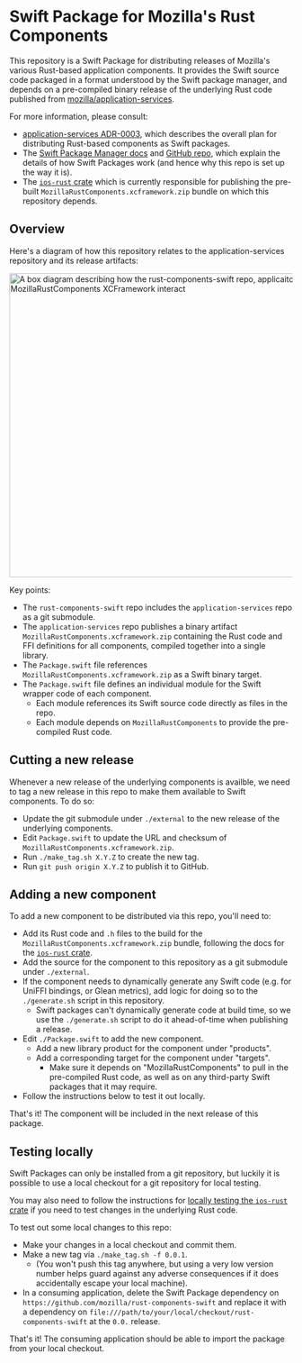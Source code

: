 # Swift Package for Mozilla's Rust Components

This repository is a Swift Package for distributing releases of Mozilla's various
Rust-based application components. It provides the Swift source code packaged in
a format understood by the Swift package manager, and depends on a pre-compiled
binary release of the underlying Rust code published from [mozilla/application-services](
https://github.com/mozilla/application-service).

For more information, please consult:

* [application-services ADR-0003](https://github.com/mozilla/application-services/blob/main/docs/adr/0003-swift-packaging.md),
  which describes the overall plan for distributing Rust-based components as Swift packages.
* The [Swift Package Manager docs](https://swift.org/package-manager/) and [GitHub repo](https://github.com/apple/swift-package-manager),
  which explain the details of how Swift Packages work (and hence why this repo is set up the way it is).
* The [`ios-rust` crate](https://github.com/mozilla/application-services/tree/main/megazords/ios) which is currently
  responsible for publishing the pre-built `MozillaRustComponents.xcframework.zip` bundle on which this
  repository depends.

## Overview

Here's a diagram of how this repository relates to the application-services repository
and its release artifacts:

<!--
  N.B. you can edit this image in Google Docs and changes will be reflected automatically:

    https://docs.google.com/drawings/d/1tX05I-e6hNBQxch7PescDH7k4G7ddAJwXDPoIqp1RYk/edit
-->
<img src="https://docs.google.com/drawings/d/e/2PACX-1vRnyxy7VjdD3bYTso8V3AL5FpIQ4_S54dOCDI6fxfZEbG3_CVBwZZP1uLYbUVE9M54GSXUkNgewzOQm/pub?w=720&h=540" width="720" height="540" alt="A box diagram describing how the rust-components-swift repo, applicaiton-services repo, and MozillaRustComponents XCFramework interact">

Key points:

* The `rust-components-swift` repo includes the `application-services` repo as a git submodule.
* The `application-services` repo publishes a binary artifact `MozillaRustComponents.xcframework.zip` containing
  the Rust code and FFI definitions for all components, compiled together into a single library.
* The `Package.swift` file references `MozillaRustComponents.xcframework.zip` as a Swift binary target.
* The `Package.swift` file defines an individual module for the Swift wrapper code of each component.
    * Each module references its Swift source code directly as files in the repo.
    * Each module depends on `MozillaRustComponents` to provide the pre-compiled Rust code.

## Cutting a new release

Whenever a new release of the underlying components is availble, we need to tag a new release
in this repo to make them available to Swift components. To do so:

* Update the git submodule under `./external` to the new release of the underlying components.
* Edit `Package.swift` to update the URL and checksum of `MozillaRustComponents.xcframework.zip`.
* Run `./make_tag.sh X.Y.Z` to create the new tag.
* Run `git push origin X.Y.Z` to publish it to GitHub.

## Adding a new component

To add a new component to be distributed via this repo, you'll need to:

* Add its Rust code and `.h` files to the build for the `MozillaRustComponents.xcframework.zip` bundle,
  following the docs for the [`ios-rust` crate](https://github.com/mozilla/application-services/tree/main/megazords/ios).
* Add the source for the component to this repository as a git submodule under `./external`.
* If the component needs to dynamically generate any Swift code (e.g. for UniFFI bindings, or Glean metrics),
  add logic for doing so to the `./generate.sh` script in this repository.
    * Swift packages can't dynamically generate code at build time, so we use the `./generate.sh` script
      to do it ahead-of-time when publishing a release.
* Edit `./Package.swift` to add the new component.
    * Add a new library product for the component under "products".
    * Add a corresponding target for the component under "targets".
        * Make sure it depends on "MozillaRustComponents" to pull in the pre-compiled Rust code,
          as well as on any third-party Swift packages that it may require.
* Follow the instructions below to test it out locally.

That's it! The component will be included in the next release of this package.

## Testing locally

Swift Packages can only be installed from a git repository, but luckily it is possible to use a
local checkout for a git repository for local testing.

You may also need to follow the instructions for [locally testing the `ios-rust` crate](
https://github.com/mozilla/application-services/blob/f3228cf1295154d144be64fc0945c9b3e93a07de/megazords/ios-rust/README.md#testing-locally)
if you need to test changes in the underlying Rust code.

To test out some local changes to this repo:

* Make your changes in a local checkout and commit them.
* Make a new tag via `./make_tag.sh -f 0.0.1`.
    * (You won't push this tag anywhere, but using a very low version number helps guard against
      any adverse consequences if it does accidentally escape your local machine).
* In a consuming application, delete the Swift Package dependency on `https://github.com/mozilla/rust-components-swift`
  and replace it with a dependency on `file:///path/to/your/local/checkout/rust-components-swift` at the `0.0.` release.

That's it! The consuming application should be able to import the package from your local checkout.

